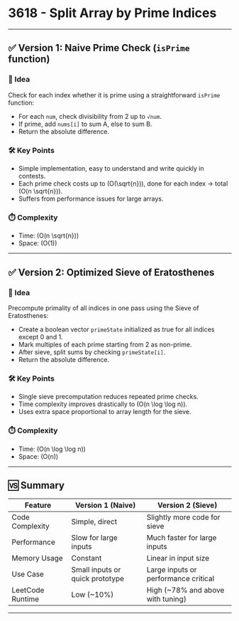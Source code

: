 # 3618 - Split Array by Prime Indices

---

## ✅ Version 1: Naive Prime Check (`isPrime` function)

### 🧠 Idea  
Check for each index whether it is prime using a straightforward `isPrime` function:  
- For each `num`, check divisibility from 2 up to `√num`.  
- If prime, add `nums[i]` to sum A, else to sum B.  
- Return the absolute difference.

### 🛠️ Key Points  
- Simple implementation, easy to understand and write quickly in contests.  
- Each prime check costs up to \(O(\sqrt{n})\), done for each index → total \(O(n \sqrt{n})\).  
- Suffers from performance issues for large arrays.

### ⏱️ Complexity  
- Time: \(O(n \sqrt{n})\)  
- Space: \(O(1)\)

---

## ✅ Version 2: Optimized Sieve of Eratosthenes

### 🧠 Idea  
Precompute primality of all indices in one pass using the Sieve of Eratosthenes:  
- Create a boolean vector `primeState` initialized as true for all indices except 0 and 1.  
- Mark multiples of each prime starting from 2 as non-prime.  
- After sieve, split sums by checking `primeState[i]`.  
- Return the absolute difference.

### 🛠️ Key Points  
- Single sieve precomputation reduces repeated prime checks.  
- Time complexity improves drastically to \(O(n \log \log n)\).  
- Uses extra space proportional to array length for the sieve.

### ⏱️ Complexity  
- Time: \(O(n \log \log n)\)  
- Space: \(O(n)\)

---

## 🆚 Summary

| Feature          | Version 1 (Naive)       | Version 2 (Sieve)            |
|------------------|-------------------------|------------------------------|
| Code Complexity  | Simple, direct          | Slightly more code for sieve  |
| Performance      | Slow for large inputs   | Much faster for large inputs  |
| Memory Usage     | Constant                | Linear in input size          |
| Use Case         | Small inputs or quick prototype | Large inputs or performance critical |
| LeetCode Runtime | Low (~10%)              | High (~78% and above with tuning) |

---
